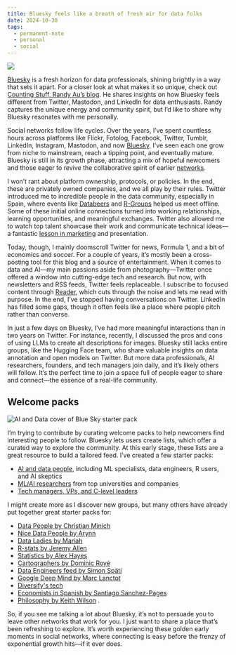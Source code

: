 ```yaml
---
title: Bluesky feels like a breath of fresh air for data folks
date: 2024-10-30
tags:
  - permanent-note
  - personal
  - social
---
```

![](notes/bluesky.webp)

[Bluesky](https://bsky.app/profile/pelayoarbues.com) is a fresh horizon for data professionals, shining brightly in a way that sets it apart. For a closer look at what makes it so unique, check out [Counting Stuff, Randy Au’s blog](https://www.counting-stuff.com/data-twitter-is-having-a-moment-on-bluesky-right-now/). He shares insights on how Bluesky feels different from Twitter, Mastodon, and LinkedIn for data enthusiasts. Randy captures the unique energy and community spirit, but I’d like to share why Bluesky resonates with me personally.

Social networks follow life cycles. Over the years, I’ve spent countless hours across platforms like Flickr, Fotolog, Facebook, Twitter, Tumblr, LinkedIn, Instagram, Mastodon, and now [Bluesky](https://bsky.app/). I’ve seen each one grow from niche to mainstream, reach a tipping point, and eventually mature. Bluesky is still in its growth phase, attracting a mix of hopeful newcomers and those eager to revive the collaborative spirit of earlier [networks](notes/Public%20Speaking%20is%20a%20Game-Changer%20for%20Networking.md).

I won’t rant about platform ownership, protocols, or policies. In the end, these are privately owned companies, and we all play by their rules. Twitter introduced me to incredible people in the data community, especially in Spain, where events like [Databeers](https://www.tumblr.com/databeers) and [R-Groups](https://madrid.r-es.org/) helped us meet offline. Some of these initial online connections turned into working relationships, learning opportunities, and meaningful exchanges. Twitter also allowed me to watch top talent showcase their work and communicate technical ideas—a fantastic [lesson in marketing](https://x.com/javilopen?lang=es) and presentation.

Today, though, I mainly doomscroll Twitter for news, Formula 1, and a bit of economics and soccer. For a couple of years, it’s mostly been a cross-posting tool for this blog and a source of entertainment. When it comes to data and AI—my main passions aside from photography—Twitter once offered a window into cutting-edge tech and research. But now, with newsletters and RSS feeds, Twitter feels replaceable. I subscribe to focused content through [Reader](https://readwise.io/read), which cuts through the noise and lets me read with purpose. In the end, I’ve stopped having conversations on Twitter. LinkedIn has filled some gaps, though it often feels like a place where people pitch rather than converse.

In just a few days on Bluesky, I’ve had more meaningful interactions than in two years on Twitter. For instance, recently, I discussed the pros and cons of using LLMs to create alt descriptions for images. Bluesky still lacks entire groups, like the Hugging Face team, who share valuable insights on data annotation and open models on Twitter. But more data professionals, AI researchers, founders, and tech managers join daily, and it’s likely others will follow. It’s the perfect time to join a space full of people eager to share and connect—the essence of a real-life community.

## Welcome packs

![AI and Data cover of Blue Sky starter pack](notes/attachments/data-AI-starterpack.jpeg)

I’m trying to contribute by curating welcome packs to help newcomers find interesting people to follow. Bluesky lets users create lists, which offer a curated way to explore the community. At this early stage, these lists are a great resource to build a tailored feed. I’ve created a few starter packs: 
- [AI and data people](https://go.bsky.app/7D4NApV), including ML specialists, data engineers, R users, and AI skeptics
- [ML/AI researchers](https://go.bsky.app/gPKeHz) from top universities and companies
- [Tech managers, VPs, and C-level leaders](https://go.bsky.app/J3W39y1)

I might create more as I discover new groups, but many others have already put together great starter packs for:
- [Data People by Christian Minich](https://bsky.app/starter-pack-short/8TdEfdK) 
- [Nice Data People by Arynn](https://go.bsky.app/T1SxhAe)
- [Data Ladies  by Mariah](https://go.bsky.app/5388qNY)
- [R-stats by Jeremy Allen](https://go.bsky.app/Ki7PjpS)
- [Statistics by Alex Hayes](https://bsky.app/starter-pack-short/7TBN5rX) 
- [Cartographers by Dominic Royé](https://bsky.app/starter-pack-short/222AVDQ) 
- [Data Engineers feed by Simon Späti](https://bsky.app/profile/did:plc:edglm4muiyzty2snc55ysuqx/lists/3l6zjwqkxeh2r)
- [Google Deep Mind by Marc Lanctot](https://bsky.app/starter-pack-short/GZ4hZzu)
- [Diversify's tech](https://go.bsky.app/DFvXfF5)
- [Economists in Spanish by Santiago Sanchez-Pages](https://go.bsky.app/**8tkeVED**)
- [Philosophy by Keith Wilson](https://go.bsky.app/kiKSKZ) .

So, if you see me talking a lot about Bluesky, it’s not to persuade you to leave other networks that work for you. I just want to share a place that’s been refreshing to explore. It’s worth experiencing these golden early moments in social networks, where connecting is easy before the frenzy of exponential growth hits—if it ever does.